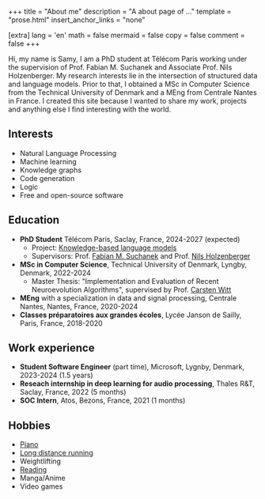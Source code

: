 +++
title = "About me"
description = "A about page of ..."
template = "prose.html"
insert_anchor_links = "none"

[extra]
lang = 'en'
math = false
mermaid = false
copy = false
comment = false
+++

Hi, my name is Samy, I am a PhD student at Télécom Paris working under the supervision of Prof. Fabian M. Suchanek and Associate Prof.
Nils Holzenberger. My research interests lie in the intersection of structured data and language models.
Prior to that, I obtained a MSc in Computer Science from the Technical University of Denmark and a MEng from Centrale Nantes in
France. I created this site because I wanted to share my work, projects and anything else I find interesting with the world.

## Interests

* Natural Language Processing
* Machine learning
* Knowledge graphs
* Code generation
* Logic
* Free and open-source software

## Education

* **PhD Student** Télécom Paris, Saclay, France, 2024-2027 (expected)
    * Project: [Knowledge-based language models](https://suchanek.name/work/research/kb-lm/index.html)
    * Supervisors: Prof. [Fabian M. Suchanek](https://suchanek.name/) and Prof. [Nils Holzenberger](https://perso.telecom-paristech.fr/holzenberger)
* **MSc in Computer Science**, Technical University of Denmark, Lyngby, Denmark, 2022-2024
    * Master Thesis: "Implementation and Evaluation of Recent Neuroevolution Algorithms", supervised by Prof. [Carsten Witt](https://www.imm.dtu.dk/~cawi/)
* **MEng** with a specialization in data and signal processing, Centrale Nantes, Nantes, France, 2020-2024
* **Classes préparatoires aux grandes écoles**, Lycée Janson de Sailly, Paris, France, 2018-2020

## Work experience

* **Student Software Engineer** (part time), Microsoft, Lygnby, Denmark, 2023-2024 (1.5 years)
* **Reseach internship in deep learning for audio processing**, Thales R&T, Saclay, France, 2022 (5 months)
* **SOC Intern**, Atos, Bezons, France, 2021 (1 months)

## Hobbies

* [Piano](/blog/piano)
* [Long distance running](https://www.strava.com/athletes/126848062)
* Weightlifting
* [Reading](/blog/books)
* Manga/Anime
* Video games
